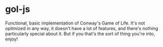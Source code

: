 # gol-js
Functional, basic implementation of Conway's Game of Life. It's not opitmized in any way, it doesn't have a lot of features, and there's nothing particularly special about it.  But if you that's the sort of thing you're into, enjoy!
